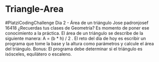 # Triangle-Area
#PlatziCodingChallenge Dia 2 - Área de un triángulo Jose padronjosef 16418 ¿Recuerdas tus clases de Geometría? Es momento de poner ese conocimiento a la práctica. El área de un triángulo se describe de la siguiente manera: A = (b * h) / 2 . El reto del día de hoy es escribir un programa que tome la base y la altura como parámetros y calcule el área del triángulo. Bonus: El programa debe determinar si el triángulo es isósceles, equilátero o escaleno.
